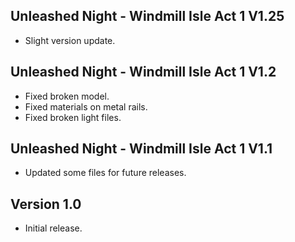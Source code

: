 ## Unleashed Night - Windmill Isle Act 1 V1.25
 - Slight version update.

## Unleashed Night - Windmill Isle Act 1 V1.2
 - Fixed broken model.
 - Fixed materials on metal rails.
 - Fixed broken light files.

## Unleashed Night - Windmill Isle Act 1 V1.1
 - Updated some files for future releases.

## Version 1.0 
 - Initial release. 
